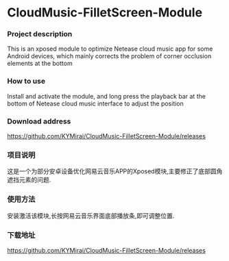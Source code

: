 # CloudMusic-FilletScreen-Module



### Project description
This is an xposed module to optimize Netease cloud music app for some Android devices, which mainly corrects the problem of corner occlusion elements at the bottom

### How to use
Install and activate the module, and long press the playback bar at the bottom of Netease cloud music interface to adjust the position

### Download address
https://github.com/KYMirai/CloudMusic-FilletScreen-Module/releases



### 项目说明
这是一个为部分安卓设备优化网易云音乐APP的Xposed模块,主要修正了底部圆角遮挡元素的问题.

### 使用方法
安装激活该模块,长按网易云音乐界面底部播放条,即可调整位置.

### 下载地址
https://github.com/KYMirai/CloudMusic-FilletScreen-Module/releases
